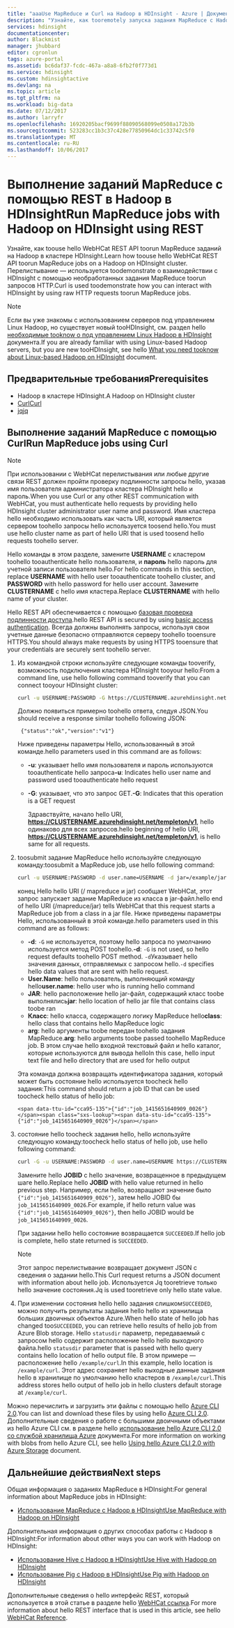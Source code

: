 ```yaml
---
title: "aaaUse MapReduce и Curl на Hadoop в HDInsight - Azure | Документы Microsoft"
description: "Узнайте, как tooremotely запуска задания MapReduce с Hadoop в HDInsight с помощью Перелистывание."
services: hdinsight
documentationcenter: 
author: Blackmist
manager: jhubbard
editor: cgronlun
tags: azure-portal
ms.assetid: bc6daf37-fcdc-467a-a8a8-6fb2f0f773d1
ms.service: hdinsight
ms.custom: hdinsightactive
ms.devlang: na
ms.topic: article
ms.tgt_pltfrm: na
ms.workload: big-data
ms.date: 07/12/2017
ms.author: larryfr
ms.openlocfilehash: 16920205bacf9699f88090568099e0508a172b3b
ms.sourcegitcommit: 523283cc1b3c37c428e77850964dc1c33742c5f0
ms.translationtype: MT
ms.contentlocale: ru-RU
ms.lasthandoff: 10/06/2017
---
```

# <a name="run-mapreduce-jobs-with-hadoop-on-hdinsight-using-rest"></a><span data-ttu-id="cca95-103">Выполнение заданий MapReduce с помощью REST в Hadoop в HDInsight</span><span class="sxs-lookup"><span data-stu-id="cca95-103">Run MapReduce jobs with Hadoop on HDInsight using REST</span></span>

<span data-ttu-id="cca95-104">Узнайте, как toouse hello WebHCat REST API toorun MapReduce заданий на Hadoop в кластере HDInsight.</span><span class="sxs-lookup"><span data-stu-id="cca95-104">Learn how toouse hello WebHCat REST API toorun MapReduce jobs on a Hadoop on HDInsight cluster.</span></span> <span data-ttu-id="cca95-105">Перелистывание — используется toodemonstrate о взаимодействии с HDInsight с помощью необработанных задания MapReduce toorun запросов HTTP.</span><span class="sxs-lookup"><span data-stu-id="cca95-105">Curl is used toodemonstrate how you can interact with HDInsight by using raw HTTP requests toorun MapReduce jobs.</span></span>

> [!NOTE]
> <span data-ttu-id="cca95-106">Если вы уже знакомы с использованием серверов под управлением Linux Hadoop, но существует новый tooHDInsight, см. раздел hello [необходимые tooknow о под управлением Linux Hadoop в HDInsight](hdinsight-hadoop-linux-information.md) документа.</span><span class="sxs-lookup"><span data-stu-id="cca95-106">If you are already familiar with using Linux-based Hadoop servers, but you are new tooHDInsight, see hello [What you need tooknow about Linux-based Hadoop on HDInsight](hdinsight-hadoop-linux-information.md) document.</span></span>


## <span data-ttu-id="cca95-107"><a id="prereq"></a>Предварительные требования</span><span class="sxs-lookup"><span data-stu-id="cca95-107"><a id="prereq"></a>Prerequisites</span></span>

* <span data-ttu-id="cca95-108">Hadoop в кластере HDInsight.</span><span class="sxs-lookup"><span data-stu-id="cca95-108">A Hadoop on HDInsight cluster</span></span>
* [<span data-ttu-id="cca95-109">Curl</span><span class="sxs-lookup"><span data-stu-id="cca95-109">Curl</span></span>](http://curl.haxx.se/)
* [<span data-ttu-id="cca95-110">jq</span><span class="sxs-lookup"><span data-stu-id="cca95-110">jq</span></span>](http://stedolan.github.io/jq/)

## <span data-ttu-id="cca95-111"><a id="curl"></a>Выполнение заданий MapReduce с помощью Curl</span><span class="sxs-lookup"><span data-stu-id="cca95-111"><a id="curl"></a>Run MapReduce jobs using Curl</span></span>

> [!NOTE]
> <span data-ttu-id="cca95-112">При использовании с WebHCat перелистывания или любые другие связи REST должен пройти проверку подлинности запросы hello, указав имя пользователя администратора кластера HDInsight hello и пароль.</span><span class="sxs-lookup"><span data-stu-id="cca95-112">When you use Curl or any other REST communication with WebHCat, you must authenticate hello requests by providing hello HDInsight cluster administrator user name and password.</span></span> <span data-ttu-id="cca95-113">Имя кластера hello необходимо использовать как часть URI, который является сервером toohello запросы hello используется toosend hello.</span><span class="sxs-lookup"><span data-stu-id="cca95-113">You must use hello cluster name as part of hello URI that is used toosend hello requests toohello server.</span></span>
>
> <span data-ttu-id="cca95-114">Hello команды в этом разделе, замените **USERNAME** с кластером toohello tooauthenticate hello пользователя, и **пароль** hello пароль для учетной записи пользователя hello.</span><span class="sxs-lookup"><span data-stu-id="cca95-114">For hello commands in this section, replace **USERNAME** with hello user tooauthenticate toohello cluster, and **PASSWORD** with hello password for hello user account.</span></span> <span data-ttu-id="cca95-115">Замените **CLUSTERNAME** с hello имя кластера.</span><span class="sxs-lookup"><span data-stu-id="cca95-115">Replace **CLUSTERNAME** with hello name of your cluster.</span></span>
>
> <span data-ttu-id="cca95-116">Hello REST API обеспечивается с помощью [базовая проверка подлинности доступа](http://en.wikipedia.org/wiki/Basic_access_authentication).</span><span class="sxs-lookup"><span data-stu-id="cca95-116">hello REST API is secured by using [basic access authentication](http://en.wikipedia.org/wiki/Basic_access_authentication).</span></span> <span data-ttu-id="cca95-117">Всегда должны выполнять запросы, используя свои учетные данные безопасно отправляются серверу toohello tooensure HTTPS.</span><span class="sxs-lookup"><span data-stu-id="cca95-117">You should always make requests by using HTTPS tooensure that your credentials are securely sent toohello server.</span></span>


1. <span data-ttu-id="cca95-118">Из командной строки используйте следующие команды tooverify, возможность подключения кластера HDInsight tooyour hello:</span><span class="sxs-lookup"><span data-stu-id="cca95-118">From a command line, use hello following command tooverify that you can connect tooyour HDInsight cluster:</span></span>

    ```bash
    curl -u USERNAME:PASSWORD -G https://CLUSTERNAME.azurehdinsight.net/templeton/v1/status
    ```

    <span data-ttu-id="cca95-119">Должно появиться примерно toohello ответа, следуя JSON.</span><span class="sxs-lookup"><span data-stu-id="cca95-119">You should receive a response similar toohello following JSON:</span></span>

        {"status":"ok","version":"v1"}

    <span data-ttu-id="cca95-120">Ниже приведены параметры Hello, использованный в этой команде.</span><span class="sxs-lookup"><span data-stu-id="cca95-120">hello parameters used in this command are as follows:</span></span>

   * <span data-ttu-id="cca95-121">**-u**: указывает hello имя пользователя и пароль используются tooauthenticate hello запроса</span><span class="sxs-lookup"><span data-stu-id="cca95-121">**-u**: Indicates hello user name and password used tooauthenticate hello request</span></span>
   * <span data-ttu-id="cca95-122">**-G**: указывает, что это запрос GET.</span><span class="sxs-lookup"><span data-stu-id="cca95-122">**-G**: Indicates that this operation is a GET request</span></span>

     <span data-ttu-id="cca95-123">Здравствуйте, начало hello URI, **https://CLUSTERNAME.azurehdinsight.net/templeton/v1**, hello одинаково для всех запросов.</span><span class="sxs-lookup"><span data-stu-id="cca95-123">hello beginning of hello URI, **https://CLUSTERNAME.azurehdinsight.net/templeton/v1**, is hello same for all requests.</span></span>

2. <span data-ttu-id="cca95-124">toosubmit задание MapReduce hello используйте следующую команду:</span><span class="sxs-lookup"><span data-stu-id="cca95-124">toosubmit a MapReduce job, use hello following command:</span></span>

    ```bash
    curl -u USERNAME:PASSWORD -d user.name=USERNAME -d jar=/example/jars/hadoop-mapreduce-examples.jar -d class=wordcount -d arg=/example/data/gutenberg/davinci.txt -d arg=/example/data/CurlOut https://CLUSTERNAME.azurehdinsight.net/templeton/v1/mapreduce/jar
    ```

    <span data-ttu-id="cca95-125">конец Hello hello URI (/ mapreduce и jar) сообщает WebHCat, этот запрос запускает задание MapReduce из класса в jar-файл.</span><span class="sxs-lookup"><span data-stu-id="cca95-125">hello end of hello URI (/mapreduce/jar) tells WebHCat that this request starts a MapReduce job from a class in a jar file.</span></span> <span data-ttu-id="cca95-126">Ниже приведены параметры Hello, использованный в этой команде.</span><span class="sxs-lookup"><span data-stu-id="cca95-126">hello parameters used in this command are as follows:</span></span>

   * <span data-ttu-id="cca95-127">**-d**: `-G` не используется, поэтому hello запроса по умолчанию используется метод POST toohello.</span><span class="sxs-lookup"><span data-stu-id="cca95-127">**-d**: `-G` is not used, so hello request defaults toohello POST method.</span></span> <span data-ttu-id="cca95-128">`-d`Указывает hello значения данных, отправляемых с запросом hello.</span><span class="sxs-lookup"><span data-stu-id="cca95-128">`-d` specifies hello data values that are sent with hello request.</span></span>
    * <span data-ttu-id="cca95-129">**User.Name**: hello пользователь, выполняющий команду hello</span><span class="sxs-lookup"><span data-stu-id="cca95-129">**user.name**: hello user who is running hello command</span></span>
    * <span data-ttu-id="cca95-130">**JAR**: hello расположение hello jar-файл, содержащий класс toobe выполнялись</span><span class="sxs-lookup"><span data-stu-id="cca95-130">**jar**: hello location of hello jar file that contains class toobe ran</span></span>
    * <span data-ttu-id="cca95-131">**Класс**: hello класса, содержащего логику MapReduce hello</span><span class="sxs-lookup"><span data-stu-id="cca95-131">**class**: hello class that contains hello MapReduce logic</span></span>
    * <span data-ttu-id="cca95-132">**arg**: hello аргументы toobe передан toohello задания MapReduce.</span><span class="sxs-lookup"><span data-stu-id="cca95-132">**arg**: hello arguments toobe passed toohello MapReduce job.</span></span> <span data-ttu-id="cca95-133">В этом случае hello входной текстовый файл и hello каталог, которые используются для вывода hello</span><span class="sxs-lookup"><span data-stu-id="cca95-133">In this case, hello input text file and hello directory that are used for hello output</span></span>

     <span data-ttu-id="cca95-134">Эта команда должна возвращать идентификатора задания, который может быть состояние hello используется toocheck hello задания:</span><span class="sxs-lookup"><span data-stu-id="cca95-134">This command should return a job ID that can be used toocheck hello status of hello job:</span></span>

       <span data-ttu-id="cca95-135">{"id":"job_1415651640909_0026"}</span><span class="sxs-lookup"><span data-stu-id="cca95-135">{"id":"job_1415651640909_0026"}</span></span>

3. <span data-ttu-id="cca95-136">состояние hello toocheck задания hello, hello используйте следующую команду:</span><span class="sxs-lookup"><span data-stu-id="cca95-136">toocheck hello status of hello job, use hello following command:</span></span>

    ```bash
    curl -G -u USERNAME:PASSWORD -d user.name=USERNAME https://CLUSTERNAME.azurehdinsight.net/templeton/v1/jobs/JOBID | jq .status.state
    ```

    <span data-ttu-id="cca95-137">Замените hello **JOBID** с hello значение, возвращенное в предыдущем шаге hello.</span><span class="sxs-lookup"><span data-stu-id="cca95-137">Replace hello **JOBID** with hello value returned in hello previous step.</span></span> <span data-ttu-id="cca95-138">Например, если hello, возвращают значение было `{"id":"job_1415651640909_0026"}`, затем hello JOBID бы `job_1415651640909_0026`.</span><span class="sxs-lookup"><span data-stu-id="cca95-138">For example, if hello return value was `{"id":"job_1415651640909_0026"}`, then hello JOBID would be `job_1415651640909_0026`.</span></span>

    <span data-ttu-id="cca95-139">При задании hello hello состояние возвращается `SUCCEEDED`.</span><span class="sxs-lookup"><span data-stu-id="cca95-139">If hello job is complete, hello state returned is `SUCCEEDED`.</span></span>

   > [!NOTE]
   > <span data-ttu-id="cca95-140">Этот запрос перелистывание возвращает документ JSON с сведения о задании hello.</span><span class="sxs-lookup"><span data-stu-id="cca95-140">This Curl request returns a JSON document with information about hello job.</span></span> <span data-ttu-id="cca95-141">Используется Jq tooretrieve только hello значение состояния.</span><span class="sxs-lookup"><span data-stu-id="cca95-141">Jq is used tooretrieve only hello state value.</span></span>

4. <span data-ttu-id="cca95-142">При изменении состояния hello hello задания слишком`SUCCEEDED`, можно получить результаты задания hello hello из хранилища больших двоичных объектов Azure.</span><span class="sxs-lookup"><span data-stu-id="cca95-142">When hello state of hello job has changed too`SUCCEEDED`, you can retrieve hello results of hello job from Azure Blob storage.</span></span> <span data-ttu-id="cca95-143">Hello `statusdir` параметр, передаваемый с запросом hello содержит расположение hello hello выходного файла.</span><span class="sxs-lookup"><span data-stu-id="cca95-143">hello `statusdir` parameter that is passed with hello query contains hello location of hello output file.</span></span> <span data-ttu-id="cca95-144">В этом примере — расположение hello `/example/curl`.</span><span class="sxs-lookup"><span data-stu-id="cca95-144">In this example, hello location is `/example/curl`.</span></span> <span data-ttu-id="cca95-145">Этот адрес сохраняет hello выходные данные задания hello в хранилище по умолчанию hello кластеров в `/example/curl`.</span><span class="sxs-lookup"><span data-stu-id="cca95-145">This address stores hello output of hello job in hello clusters default storage at `/example/curl`.</span></span>

<span data-ttu-id="cca95-146">Можно перечислить и загрузить эти файлы с помощью hello [Azure CLI 2.0](https://docs.microsoft.com/cli/azure/install-azure-cli).</span><span class="sxs-lookup"><span data-stu-id="cca95-146">You can list and download these files by using hello [Azure CLI 2.0](https://docs.microsoft.com/cli/azure/install-azure-cli).</span></span> <span data-ttu-id="cca95-147">Дополнительные сведения о работе с большими двоичными объектами из hello Azure CLI см. в разделе hello [использование hello Azure CLI 2.0 со службой хранилища Azure](../storage/common/storage-azure-cli.md#create-and-manage-blobs) документа.</span><span class="sxs-lookup"><span data-stu-id="cca95-147">For more information on working with blobs from hello Azure CLI, see hello [Using hello Azure CLI 2.0 with Azure Storage](../storage/common/storage-azure-cli.md#create-and-manage-blobs) document.</span></span>

## <span data-ttu-id="cca95-148"><a id="nextsteps"></a>Дальнейшие действия</span><span class="sxs-lookup"><span data-stu-id="cca95-148"><a id="nextsteps"></a>Next steps</span></span>

<span data-ttu-id="cca95-149">Общая информация о заданиях MapReduce в HDInsight:</span><span class="sxs-lookup"><span data-stu-id="cca95-149">For general information about MapReduce jobs in HDInsight:</span></span>

* [<span data-ttu-id="cca95-150">Использование MapReduce с Hadoop в HDInsight</span><span class="sxs-lookup"><span data-stu-id="cca95-150">Use MapReduce with Hadoop on HDInsight</span></span>](hdinsight-use-mapreduce.md)

<span data-ttu-id="cca95-151">Дополнительная информация о других способах работы с Hadoop в HDInsight:</span><span class="sxs-lookup"><span data-stu-id="cca95-151">For information about other ways you can work with Hadoop on HDInsight:</span></span>

* [<span data-ttu-id="cca95-152">Использование Hive с Hadoop в HDInsight</span><span class="sxs-lookup"><span data-stu-id="cca95-152">Use Hive with Hadoop on HDInsight</span></span>](hdinsight-use-hive.md)
* [<span data-ttu-id="cca95-153">Использование Pig с Hadoop в HDInsight</span><span class="sxs-lookup"><span data-stu-id="cca95-153">Use Pig with Hadoop on HDInsight</span></span>](hdinsight-use-pig.md)

<span data-ttu-id="cca95-154">Дополнительные сведения о hello интерфейс REST, который используется в этой статье в разделе hello [WebHCat ссылка](https://cwiki.apache.org/confluence/display/Hive/WebHCat+Reference).</span><span class="sxs-lookup"><span data-stu-id="cca95-154">For more information about hello REST interface that is used in this article, see hello [WebHCat Reference](https://cwiki.apache.org/confluence/display/Hive/WebHCat+Reference).</span></span>
